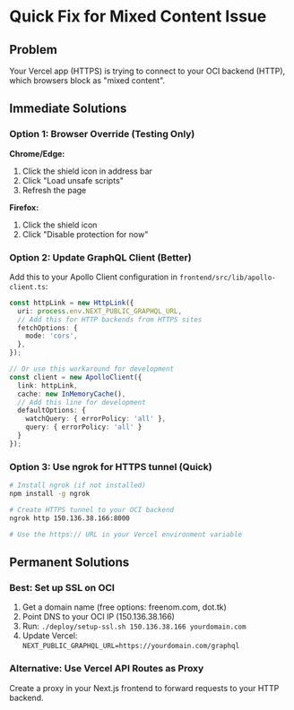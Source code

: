 # Quick Fix for Mixed Content Issue

## Problem
Your Vercel app (HTTPS) is trying to connect to your OCI backend (HTTP), which browsers block as "mixed content".

## Immediate Solutions

### Option 1: Browser Override (Testing Only)
**Chrome/Edge:**
1. Click the shield icon in address bar
2. Click "Load unsafe scripts"
3. Refresh the page

**Firefox:**
1. Click the shield icon
2. Click "Disable protection for now"

### Option 2: Update GraphQL Client (Better)
Add this to your Apollo Client configuration in `frontend/src/lib/apollo-client.ts`:

```typescript
const httpLink = new HttpLink({
  uri: process.env.NEXT_PUBLIC_GRAPHQL_URL,
  // Add this for HTTP backends from HTTPS sites
  fetchOptions: {
    mode: 'cors',
  },
});

// Or use this workaround for development
const client = new ApolloClient({
  link: httpLink,
  cache: new InMemoryCache(),
  // Add this line for development
  defaultOptions: {
    watchQuery: { errorPolicy: 'all' },
    query: { errorPolicy: 'all' }
  }
});
```

### Option 3: Use ngrok for HTTPS tunnel (Quick)
```bash
# Install ngrok (if not installed)
npm install -g ngrok

# Create HTTPS tunnel to your OCI backend
ngrok http 150.136.38.166:8000

# Use the https:// URL in your Vercel environment variable
```

## Permanent Solutions

### Best: Set up SSL on OCI
1. Get a domain name (free options: freenom.com, dot.tk)
2. Point DNS to your OCI IP (150.136.38.166)
3. Run: `./deploy/setup-ssl.sh 150.136.38.166 yourdomain.com`
4. Update Vercel: `NEXT_PUBLIC_GRAPHQL_URL=https://yourdomain.com/graphql`

### Alternative: Use Vercel API Routes as Proxy
Create a proxy in your Next.js frontend to forward requests to your HTTP backend.